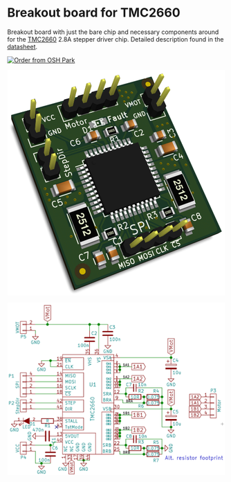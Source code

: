 Breakout board for TMC2660
==========================

Breakout board with just the bare chip and necessary components around for
the [TMC2660][tmc2660-product] 2.8A stepper driver chip.
Detailed description found in the [datasheet][tmc2660-datasheet].

<a href="https://oshpark.com/shared_projects/CGEv10FR"><img src="https://oshpark.com/assets/badge-5b7ec47045b78aef6eb9d83b3bac6b1920de805e9a0c227658eac6e19a045b9c.png" alt="Order from OSH Park"></img></a>

![Rendering][rendering]

![Breakout schematic][schematic]

[tmc2660-product]: http://www.trinamic.com/products/integrated-circuits/stepper-power-driver/tmc2660
[tmc2660-datasheet]: http://www.trinamic.com/_scripts/download.php?file=_articles%2Fproducts%2Fintegrated-circuits%2Ftmc2660%2F_datasheet%2FTMC2660_datasheet.pdf
[rendering]: ./img/tmc2660-breakout.png
[schematic]: ./img/schematic.png
